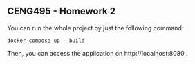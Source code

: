 ## CENG495 - Homework 2
You can run the whole project by just the following command:

```
docker-compose up --build
```

Then, you can access the application on http://localhost:8080 .